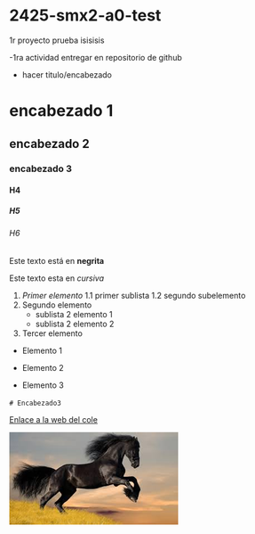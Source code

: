 # 2425-smx2-a0-test
1r proyecto prueba
isisisis

-1ra actividad entregar en repositorio de github 
- hacer titulo/encabezado
# encabezado 1
## encabezado 2 
### encabezado 3
#### H4
##### H5
###### H6

Este texto está en **negrita**

Este texto esta en *cursiva*

1. *Primer elemento*
	1.1 primer sublista
	1.2 segundo subelemento
2. Segundo elemento
	* sublista 2 elemento 1
	* sublista 2 elemento 2
3. Tercer elemento

* Elemento 1
- Elemento 2
+ Elemento 3

``# Encabezado3``

[Enlace a la web del cole](https://www.fje.edu/ca/fje "Jesuitas")


![Caballos](https://github.com/RobertoFeliuBr/2425-smx2-a0-test/blob/main/caballo.jpeg "titulo de la imagen")
